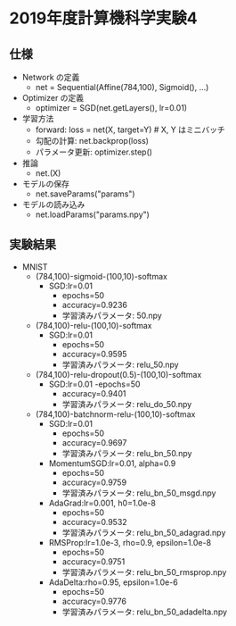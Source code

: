 # 2019年度計算機科学実験4

## 仕様
- Network の定義
	- net = Sequential(Affine(784,100), Sigmoid(), ...)
- Optimizer の定義
	- optimizer = SGD(net.getLayers(), lr=0.01)
- 学習方法
	- forward: loss = net(X, target=Y) # X, Y はミニバッチ
	- 勾配の計算: net.backprop(loss)
	- パラメータ更新: optimizer.step()
- 推論
	- net.(X)
- モデルの保存
	- net.saveParams("params")
- モデルの読み込み
	- net.loadParams("params.npy")

## 実験結果
- MNIST
	- (784,100)-sigmoid-(100,10)-softmax
		- SGD:lr=0.01
			- epochs=50
			- accuracy=0.9236
			- 学習済みパラメータ: 50.npy
	- (784,100)-relu-(100,10)-softmax
		- SGD:lr=0.01	
			- epochs=50
			- accuracy=0.9595
			- 学習済みパラメータ: relu_50.npy
	- (784,100)-relu-dropout(0.5)-(100,10)-softmax
		- SGD:lr=0.01
			-epochs=50
			- accuracy=0.9401
			- 学習済みパラメータ: relu_do_50.npy
	- (784,100)-batchnorm-relu-(100,10)-softmax
		- SGD:lr=0.01
			- epochs=50
			- accuracy=0.9697
			- 学習済みパラメータ: relu_bn_50.npy
		- MomentumSGD:lr=0.01, alpha=0.9
			- epochs=50
			- accuracy=0.9759
			- 学習済みパラメータ: relu_bn_50_msgd.npy
		- AdaGrad:lr=0.001, h0=1.0e-8 
			- epochs=50
			- accuracy=0.9532
			- 学習済みパラメータ: relu_bn_50_adagrad.npy
		- RMSProp:lr=1.0e-3, rho=0.9, epsilon=1.0e-8
			- epochs=50
			- accuracy=0.9751
			- 学習済みパラメータ: relu_bn_50_rmsprop.npy
		- AdaDelta:rho=0.95, epsilon=1.0e-6
			- epochs=50
			- accuracy=0.9776
			- 学習済みパラメータ: relu_bn_50_adadelta.npy

